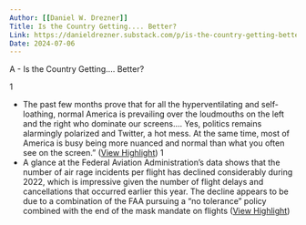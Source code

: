 ```yaml
---
Author: [[Daniel W. Drezner]]
Title: Is the Country Getting.... Better?
Link: https://danieldrezner.substack.com/p/is-the-country-getting-better
Date: 2024-07-06
---
```

A - Is the Country Getting.... Better?

1
- The past few months prove that for all the hyperventilating and self-loathing, normal America is prevailing over the loudmouths on the left and the right who dominate our screens…. Yes, politics remains alarmingly polarized and Twitter, a hot mess. At the same time, most of America is busy being more nuanced and normal than what you often see on the screen.” ([View Highlight](https://instapaper.com/read/1559954042/21503276))
1
- A glance at the Federal Aviation Administration’s data shows that the number of air rage incidents per flight has declined considerably during 2022, which is impressive given the number of flight delays and cancellations that occurred earlier this year. The decline appears to be due to a combination of the FAA pursuing a “no tolerance” policy combined with the end of the mask mandate on flights ([View Highlight](https://instapaper.com/read/1559954042/21503284))
